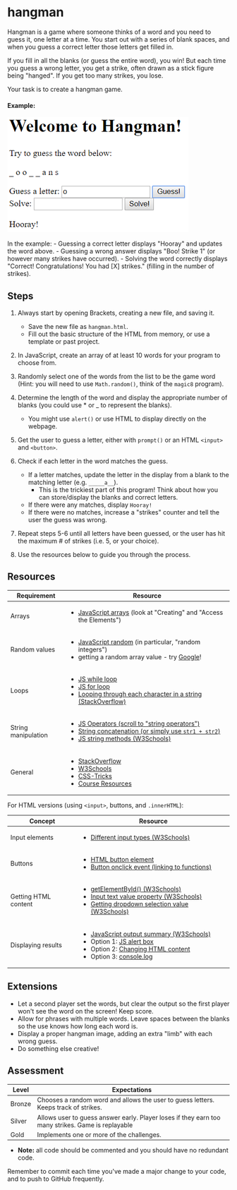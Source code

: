 # hangman

Hangman is a game where someone thinks of a word and you need to guess it, one letter at a time.
You start out with a series of blank spaces, and when you guess a correct letter those letters get filled in.

If you fill in all the blanks (or guess the entire word), you win!
But each time you guess a wrong letter, you get a strike, often drawn as a stick figure being "hanged".
If you get too many strikes, you lose.

Your task is to create a hangman game.

#### Example:

![Example](./hangman.png "Hangman Example")

In the example:
    - Guessing a correct letter displays "Hooray" and updates the word above.
    - Guessing a wrong answer displays "Boo! Strike 1" (or however many strikes have occurred).
    - Solving the word correctly displays "Correct! Congratulations! You had [X] strikes." (filling in the number of strikes).

## Steps

1. Always start by opening Brackets, creating a new file, and saving it.

    - Save the new file as `hangman.html`.
    - Fill out the basic structure of the HTML from memory, or use a template or past project.

2. In JavaScript, create an array of at least 10 words for your program to choose from.

3. Randomly select one of the words from the list to be the game word (Hint: you will need to use `Math.random()`, think of the `magic8` program).

4. Determine the length of the word and display the appropriate number of blanks (you could use * or _ to represent the blanks).

    - You might use `alert()` or use HTML to display directly on the webpage.

5. Get the user to guess a letter, either with `prompt()` or an HTML `<input>` and `<button>`.

6. Check if each letter in the word matches the guess.

    - If a letter matches, update the letter in the display from a blank to the matching letter (e.g. `_____a__`).
        - This is the trickiest part of this program! Think about how you can store/display the blanks and correct letters.
    - If there were any matches, display `Hooray!`
    - If there were no matches, increase a "strikes" counter and tell the user the guess was wrong.

7. Repeat steps 5-6 until all letters have been guessed, or the user has hit the maximum # of strikes (i.e. 5, or your choice).

8. Use the resources below to guide you through the process.

## Resources

| Requirement | Resource |
|-------------|----------|
| Arrays               | <ul><li>[JavaScript arrays](https://www.w3schools.com/js/js_arrays.asp) (look at "Creating" and "Access the Elements")</li></ul> |
| Random values        | <ul><li>[JavaScript random](https://www.w3schools.com/js/js_random.asp) (in particular, "random integers")</li><li>getting a random array value - try [Google](https://www.google.com.au/)!</li></ul> |
| Loops                | <ul><li>[JS while loop](https://www.w3schools.com/js/js_loop_while.asp)</li><li>[JS for loop](https://www.w3schools.com/js/js_loop_for.asp)</li><li>[Looping through each character in a string (StackOverflow)](https://stackoverflow.com/a/1967132/4080966)</li></ul> |
| String manipulation  | <ul><li>[JS Operators (scroll to "string operators")](https://www.w3schools.com/js/js_operators.asp)</li><li>[String concatenation (or simply use `str1 + str2`)](https://www.w3schools.com/jsref/jsref_concat_string.asp)</li><li>[JS string methods (W3Schools)](https://www.w3schools.com/js/js_string_methods.asp)</li></ul> |
| General     | <ul><li>[StackOverflow](https://stackoverflow.com/)</li><li>[W3Schools](https://www.w3schools.com/)</li><li>[CSS-Tricks](https://css-tricks.com/)</li><li>[Course Resources](/resources/)</li></ul> |

For HTML versions (using `<input>`, buttons, and `.innerHTML`):

| Concept              | Resource |
|----------------------|----------|
| Input elements | <ul><li>[Different input types (W3Schools)](https://www.w3schools.com/tags/att_input_type.asp)</li></ul> |
| Buttons     | <ul><li>[HTML button element](https://www.w3schools.com/tags/tag_button.asp)</li><li>[Button onclick event (linking to functions)](https://www.w3schools.com/jsref/event_onclick.asp)</li></ul> |
| Getting HTML content | <ul><li>[getElementById() (W3Schools)](https://www.w3schools.com/jsref/met_document_getelementbyid.asp)</li><li>[Input text value property (W3Schools)](https://www.w3schools.com/jsref/prop_text_value.asp)</li><li>[Getting dropdown selection value (W3Schools)](https://www.w3schools.com/jsref/prop_select_value.asp)</li></ul> |
| Displaying results   | <ul><li>[JavaScript output summary (W3Schools)](https://www.w3schools.com/js/js_output.asp)</li><li>Option 1: [JS alert box](https://www.w3schools.com/js/js_popup.asp)</li><li>Option 2: [Changing HTML content](https://www.w3schools.com/js/js_htmldom_html.asp)</li><li>Option 3: [console.log](https://www.w3schools.com/jsref/met_console_log.asp)</li></ul> |

## Extensions

- Let a second player set the words, but clear the output so the first player won't see the word on the screen! Keep score.
- Allow for phrases with multiple words. Leave spaces between the blanks so the use knows how long each word is.
- Display a proper hangman image, adding an extra "limb" with each wrong guess.
- Do something else creative!

## Assessment

| Level  | Expectations |
|--------|--------------|
| Bronze   | Chooses a random word and allows the user to guess letters. Keeps track of strikes. |
| Silver   | Allows user to guess answer early. Player loses if they earn too many strikes. Game is replayable |
| Gold     | Implements one or more of the challenges. |

- **Note:** all code should be commented and you should have no redundant code.

Remember to commit each time you've made a major change to your code, and to push to GitHub frequently.
